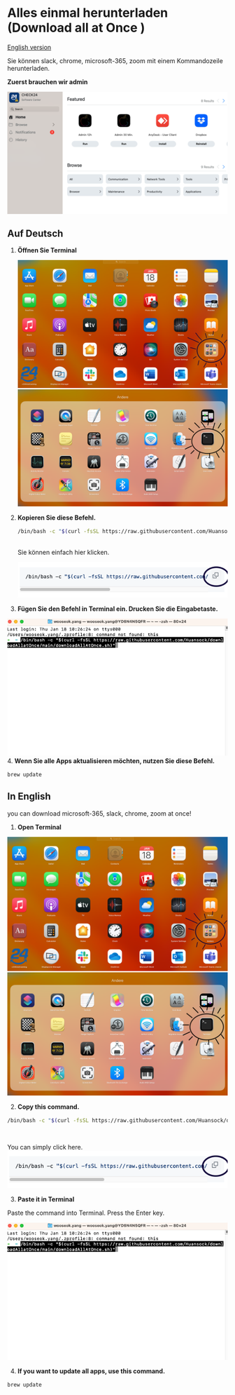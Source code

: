 # Alles einmal herunterladen (Download all at Once )

  [English version](#in-english)

Sie können slack, chrome, microsoft-365, zoom mit einem Kommandozeile herunterladen.

**Zuerst brauchen wir admin**

![admin](./images/admin.png)

## Auf Deutsch

1. **Öffnen Sie Terminal**
   
   ![andere](./images/andere.png)
   ![Terminal](./images/terminal.png)

2. **Kopieren Sie diese Befehl.**
    <br/>

    ```bash
    /bin/bash -c "$(curl -fsSL https://raw.githubusercontent.com/Huansock/downloadAllatOnce/main/downloadAllAtOnce.sh)"
    ```
    <br/>
    Sie können einfach hier klicken.

    ![Kopie](./images/kopie.png) 

3. **Fügen Sie den Befehl in Terminal ein. Drucken Sie die Eingabetaste.**

![Befehl](./images/Befehl.png)
4. **Wenn Sie alle Apps aktualisieren möchten, nutzen Sie diese Befehl.**
```bash
brew update
```

## In English

you can download microsoft-365, slack, chrome, zoom at once!

1. **Open Terminal**

![other](./images/andere.png)
![Terminal](./images/terminal.png)

2. **Copy this command.**


```bash
/bin/bash -c "$(curl -fsSL https://raw.githubusercontent.com/Huansock/downloadAllatOnce/main/downloadAllAtOnce.sh)"
```
<br/>

You can simply click here.
![bash](./images/kopie.png)

3. **Paste it in Terminal**

Paste the command into Terminal. Press the Enter key.

![run](./images/Befehl.png)

4. **If you want to update all apps, use this command.**

```bash
brew update
```